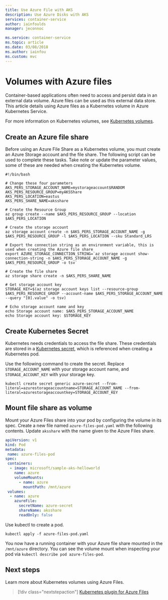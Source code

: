 ```yaml
---
title: Use Azure File with AKS
description: Use Azure Disks with AKS
services: container-service
author: iainfoulds
manager: jeconnoc

ms.service: container-service
ms.topic: article
ms.date: 03/08/2018
ms.author: iainfou
ms.custom: mvc
---
```


# Volumes with Azure files

Container-based applications often need to access and persist data in an external data volume. Azure files can be used as this external data store. This article details using Azure files as a Kubernetes volume in Azure Kubernetes Service.

For more information on Kubernetes volumes, see [Kubernetes volumes][kubernetes-volumes].

## Create an Azure file share

Before using an Azure File Share as a Kubernetes volume, you must create an Azure Storage account and the file share. The following script can be used to complete these tasks. Take note or update the parameter values, some of these are needed when creating the Kubernetes volume.

```azurecli-interactive
#!/bin/bash

# Change these four parameters
AKS_PERS_STORAGE_ACCOUNT_NAME=mystorageaccount$RANDOM
AKS_PERS_RESOURCE_GROUP=myAKSShare
AKS_PERS_LOCATION=eastus
AKS_PERS_SHARE_NAME=aksshare

# Create the Resource Group
az group create --name $AKS_PERS_RESOURCE_GROUP --location $AKS_PERS_LOCATION

# Create the storage account
az storage account create -n $AKS_PERS_STORAGE_ACCOUNT_NAME -g $AKS_PERS_RESOURCE_GROUP -l $AKS_PERS_LOCATION --sku Standard_LRS

# Export the connection string as an environment variable, this is used when creating the Azure file share
export AZURE_STORAGE_CONNECTION_STRING=`az storage account show-connection-string -n $AKS_PERS_STORAGE_ACCOUNT_NAME -g $AKS_PERS_RESOURCE_GROUP -o tsv`

# Create the file share
az storage share create -n $AKS_PERS_SHARE_NAME

# Get storage account key
STORAGE_KEY=$(az storage account keys list --resource-group $AKS_PERS_RESOURCE_GROUP --account-name $AKS_PERS_STORAGE_ACCOUNT_NAME --query "[0].value" -o tsv)

# Echo storage account name and key
echo Storage account name: $AKS_PERS_STORAGE_ACCOUNT_NAME
echo Storage account key: $STORAGE_KEY
```

## Create Kubernetes Secret

Kubernetes needs credentials to access the file share. These credentials are stored in a [Kubernetes secret][kubernetes-secret], which is referenced when creating a Kubernetes pod.

Use the following command to create the secret. Replace `STORAGE_ACCOUNT_NAME` with your storage account name, and `STORAGE_ACCOUNT_KEY` with your storage key.

```console
kubectl create secret generic azure-secret --from-literal=azurestorageaccountname=STORAGE_ACCOUNT_NAME --from-literal=azurestorageaccountkey=STORAGE_ACCOUNT_KEY
```

## Mount file share as volume

Mount your Azure Files share into your pod by configuring the volume in its spec. Create a new file named `azure-files-pod.yaml` with the following contents. Update `aksshare` with the name given to the Azure Files share.

```yaml
apiVersion: v1
kind: Pod
metadata:
 name: azure-files-pod
spec:
 containers:
  - image: microsoft/sample-aks-helloworld
    name: azure
    volumeMounts:
      - name: azure
        mountPath: /mnt/azure
 volumes:
  - name: azure
    azureFile:
      secretName: azure-secret
      shareName: aksshare
      readOnly: false
```

Use kubectl to create a pod.

```azurecli-interactive
kubectl apply -f azure-files-pod.yaml
```

You now have a running container with your Azure file share mounted in the `/mnt/azure` directory.  You can see the volume mount when inspecting your pod via `kubectl describe pod azure-files-pod`.

## Next steps

Learn more about Kubernetes volumes using Azure Files.

> [!div class="nextstepaction"]
> [Kubernetes plugin for Azure Files][kubernetes-files]

<!-- LINKS - external -->
[kubectl-create]: https://kubernetes.io/docs/user-guide/kubectl/v1.8/#create
[kubernetes-files]: https://github.com/kubernetes/examples/blob/master/staging/volumes/azure_file/README.md
[kubernetes-secret]: https://kubernetes.io/docs/concepts/configuration/secret/
[kubernetes-volumes]: https://kubernetes.io/docs/concepts/storage/volumes/

<!-- LINKS - internal -->
[az-group-create]: /cli/azure/group#az_group_create
[az-storage-create]: /cli/azure/storage/account#az_storage_account_create
[az-storage-key-list]: /cli/azure/storage/account/keys#az_storage_account_keys_list
[az-storage-share-create]: /cli/azure/storage/share#az_storage_share_create
